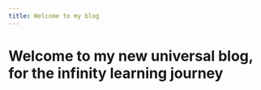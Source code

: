 ```yaml
---
title: Welcome to my blog
---
```


# Welcome to my new universal blog, for the infinity learning journey
